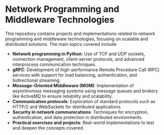 
# Network Programming and Middleware Technologies

This repository contains projects and implementations related to network programming and middleware technologies, focusing on scalable and distributed solutions. The main topics covered include:  

- **Network programming in Python**: Use of TCP and UDP sockets, connection management, client-server protocols, and advanced interprocess communication techniques.  
- **gRPC**: Development of high-performance Remote Procedure Call (RPC) services with support for load balancing, authentication, and bidirectional streaming.  
- **Message-Oriented Middleware (MOM)**: Implementation of asynchronous messaging systems using message queues and brokers like ActiveMQ to ensure reliability and scalability.  
- **Communication protocols**: Exploration of standard protocols such as HTTP/2 and WebSockets for distributed applications.  
- **Security in network communications**: Techniques for encryption, authentication, and data protection in distributed environments.  
- **Practical exercises and projects**: Real-world implementations to test and deepen the concepts covered.
